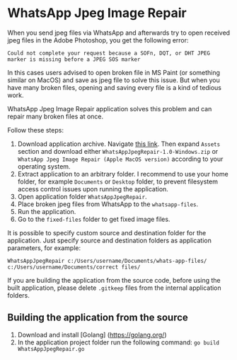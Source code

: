 # WhatsApp Jpeg Image Repair

When you send jpeg files via WhatsApp and afterwards try to open received jpeg files in the Adobe Photoshop, you get the following error:

`Could not complete your request because a SOFn, DQT, or DHT JPEG marker is missing before a JPEG SOS marker`

In this cases users advised to open broken file in MS Paint (or something similar on MacOS) and save as jpeg file to solve this issue. But when you have many broken files, opening and saving every file is a kind of tedious work.

WhatsApp Jpeg Image Repair application solves this problem and can repair many broken files at once.

Follow these steps:
1. Download application archive. Navigate [this link](https://github.com/cdefgah/whatsapp-jpeg-repair/releases). Then expand `Assets` section and download either `WhatsAppJpegRepair-1.0-Windows.zip` or `WhatsApp Jpeg Image Repair (Apple MacOS version)` according to your operating system.
2. Extract application to an arbitrary folder. I recommend to use your home folder, for example `Documents` or `Desktop` folder, to prevent filesystem access control issues upon running the application.
3. Open application folder `WhatsAppJpegRepair`.
4. Place broken jpeg files from WhatsApp to the `whatsapp-files`.
5. Run the application.
6. Go to the `fixed-files` folder to get fixed image files.

It is possible to specify custom source and destination folder for the application. Just specify source and destination folders as application parameters, for example:
```
WhatsAppJpegRepair c:/Users/username/Documents/whats-app-files/ c:/Users/username/Documents/correct files/
```

If you are building the application from the source code, before using the built application, please delete `.gitkeep` files from the internal application folders.

## Building the application from the source

1. Download and install [Golang] (https://golang.org/)
2. In the application project folder run the following command:
`go build WhatsAppJpegRepair.go`
